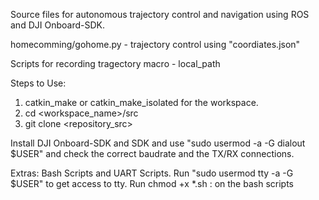Source files for autonomous trajectory control and navigation using ROS and DJI Onboard-SDK.

homecomming/gohome.py - trajectory control using "coordiates.json"

Scripts for recording tragectory macro - local_path 


Steps to Use:
1. catkin_make or catkin_make_isolated for the workspace.
2. cd <workspace_name>/src 
3. git clone <repository_src>

Install DJI Onboard-SDK and SDK and use "sudo usermod -a -G dialout $USER" and check the correct baudrate and the TX/RX connections.

Extras:
Bash Scripts and UART Scripts.
Run "sudo usermod tty -a -G $USER" to get access to tty.
Run chmod +x *.sh : on the bash scripts

